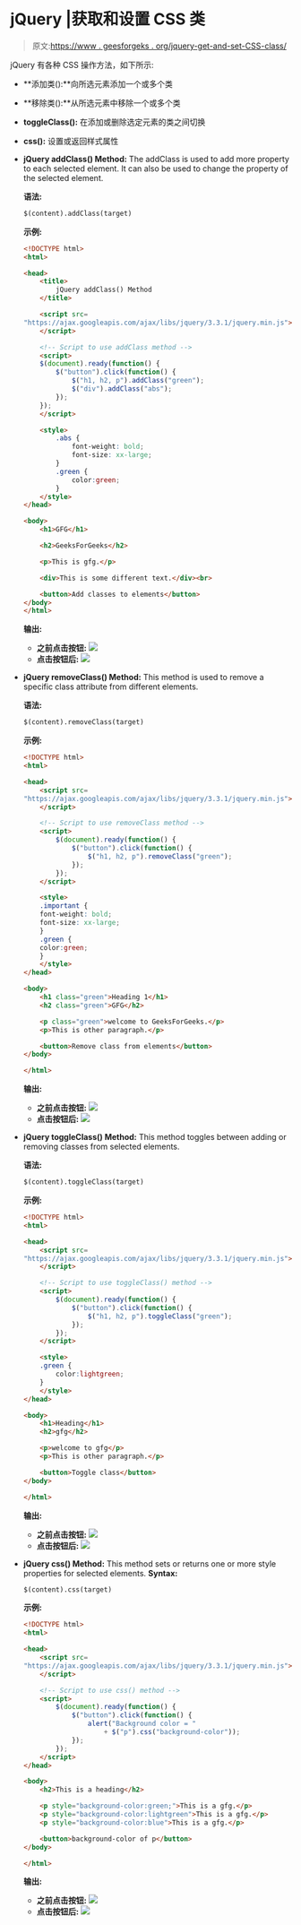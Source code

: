 # jQuery |获取和设置 CSS 类

> 原文:[https://www . geesforgeks . org/jquery-get-and-set-CSS-class/](https://www.geeksforgeeks.org/jquery-get-and-set-css-classes/)

jQuery 有各种 CSS 操作方法，如下所示:

*   **添加类():**向所选元素添加一个或多个类
*   **移除类():**从所选元素中移除一个或多个类
*   **toggleClass():** 在添加或删除选定元素的类之间切换
*   **css():** 设置或返回样式属性

*   **jQuery addClass() Method:** The addClass is used to add more property to each selected element. It can also be used to change the property of the selected element.

    **语法:**

    ```html
    $(content).addClass(target)
    ```

    **示例:**

    ```html
    <!DOCTYPE html>
    <html>

    <head>
        <title>
            jQuery addClass() Method
        </title>

        <script src=
    "https://ajax.googleapis.com/ajax/libs/jquery/3.3.1/jquery.min.js">
        </script>

        <!-- Script to use addClass method -->
        <script>
        $(document).ready(function() {
            $("button").click(function() {
                $("h1, h2, p").addClass("green");
                $("div").addClass("abs");
            });
        });
        </script>

        <style>
            .abs {
                font-weight: bold;
                font-size: xx-large;
            }
            .green {
                color:green;
            }
        </style>
    </head>

    <body>
        <h1>GFG</h1>

        <h2>GeeksForGeeks</h2>

        <p>This is gfg.</p>

        <div>This is some different text.</div><br>

        <button>Add classes to elements</button>
    </body>
    </html>                    
    ```

    **输出:**

    *   **之前点击按钮:**
        ![](img/675e4e1ef85535a1cbbb2e96bd75daa1.png)
    *   **点击按钮后:**
        ![](img/1f7e58692fc354b17c47518e9fa728a3.png)
*   **jQuery removeClass() Method:** This method is used to remove a specific class attribute from different elements.

    **语法:**

    ```html
    $(content).removeClass(target)
    ```

    **示例:**

    ```html
    <!DOCTYPE html>
    <html>

    <head>
        <script src=
    "https://ajax.googleapis.com/ajax/libs/jquery/3.3.1/jquery.min.js">
        </script>

        <!-- Script to use removeClass method -->
        <script>
            $(document).ready(function() {
                $("button").click(function() {
                    $("h1, h2, p").removeClass("green");
                });
            });
        </script>

        <style>
        .important {
        font-weight: bold;
        font-size: xx-large;
        }
        .green {
        color:green;
        }
        </style>
    </head>

    <body>
        <h1 class="green">Heading 1</h1>
        <h2 class="green">GFG</h2>

        <p class="green">welcome to GeeksForGeeks.</p>
        <p>This is other paragraph.</p>

        <button>Remove class from elements</button>
    </body>

    </html>                    
    ```

    **输出:**

    *   **之前点击按钮:**
        ![](img/5a610d11a2da0e0a899388755f3a6a1d.png)
    *   **点击按钮后:**
        ![](img/619bedaff77c11b244d6da8fdafa34a9.png)
*   **jQuery toggleClass() Method:** This method toggles between adding or removing classes from selected elements.

    **语法:**

    ```html
    $(content).toggleClass(target)
    ```

    **示例:**

    ```html
    <!DOCTYPE html>
    <html>

    <head>
        <script src=
    "https://ajax.googleapis.com/ajax/libs/jquery/3.3.1/jquery.min.js">
        </script>

        <!-- Script to use toggleClass() method -->
        <script>
            $(document).ready(function() {
                $("button").click(function() {
                    $("h1, h2, p").toggleClass("green");
                });
            });
        </script>

        <style>
        .green {
            color:lightgreen;
        }
        </style>
    </head>

    <body>
        <h1>Heading</h1>
        <h2>gfg</h2>

        <p>welcome to gfg</p>
        <p>This is other paragraph.</p>

        <button>Toggle class</button>
    </body>

    </html>                    
    ```

    **输出:**

    *   **之前点击按钮:**
        ![](img/3cf3dff72904fac57beb3837646ff2fe.png)
    *   **点击按钮后:**
        ![](img/4a702df2bccfb614367688650298adc9.png)
*   **jQuery css() Method:** This method sets or returns one or more style properties for selected elements.
    **Syntax:**

    ```html
    $(content).css(target)
    ```

    **示例:**

    ```html
    <!DOCTYPE html>
    <html>

    <head>
        <script src=
    "https://ajax.googleapis.com/ajax/libs/jquery/3.3.1/jquery.min.js">
        </script>

        <!-- Script to use css() method -->
        <script>
            $(document).ready(function() {
                $("button").click(function() {
                    alert("Background color = " 
                        + $("p").css("background-color"));
                });
            });
        </script>
    </head>

    <body>
        <h2>This is a heading</h2>

        <p style="background-color:green;">This is a gfg.</p>
        <p style="background-color:lightgreen">This is a gfg.</p>
        <p style="background-color:blue">This is a gfg.</p>

        <button>background-color of p</button>
    </body>

    </html>                    
    ```

    **输出:**

    *   **之前点击按钮:**
        ![](img/2a3ee30028d550a182ac83d58ca3c8a8.png)
    *   **点击按钮后:**
        ![](img/2421a8360350b97526dfb087c7a1cbec.png)